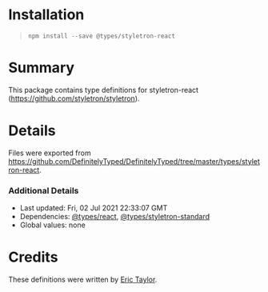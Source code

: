# Installation
> `npm install --save @types/styletron-react`

# Summary
This package contains type definitions for styletron-react (https://github.com/styletron/styletron).

# Details
Files were exported from https://github.com/DefinitelyTyped/DefinitelyTyped/tree/master/types/styletron-react.

### Additional Details
 * Last updated: Fri, 02 Jul 2021 22:33:07 GMT
 * Dependencies: [@types/react](https://npmjs.com/package/@types/react), [@types/styletron-standard](https://npmjs.com/package/@types/styletron-standard)
 * Global values: none

# Credits
These definitions were written by [Eric Taylor](https://github.com/erictaylor).
